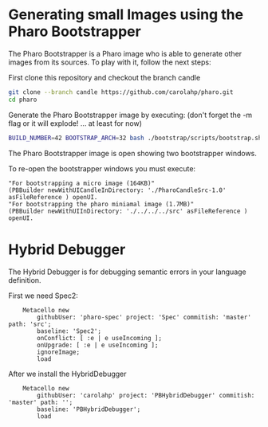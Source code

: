# Generating small Images using the Pharo Bootstrapper
The Pharo Bootstrapper is a Pharo image who is able to generate other images from its sources. To play with it, follow the next steps:


First clone this repository and checkout the branch candle 
```bash
git clone --branch candle https://github.com/carolahp/pharo.git
cd pharo
```

Generate the Pharo Bootstrapper image by executing: 
(don't forget the -m flag or it will explode! ... at least for now)
```bash
BUILD_NUMBER=42 BOOTSTRAP_ARCH=32 bash ./bootstrap/scripts/bootstrap.sh -m
```

The Pharo Bootstrapper image is open showing two bootstrapper windows.


To re-open the bootstrapper windows you must execute:
```Smalltalk
"For bootstrapping a micro image (164KB)"
(PBBuilder newWithUICandleInDirectory: './PharoCandleSrc-1.0' asFileReference ) openUI.
"For bootstrapping the pharo miniamal image (1.7MB)"
(PBBuilder newWithUIInDirectory: './../../../src' asFileReference ) openUI.
```

# Hybrid Debugger

The Hybrid Debugger is for debugging semantic errors in your language definition.

First we need Spec2:
```Smalltalk
    Metacello new
        githubUser: 'pharo-spec' project: 'Spec' commitish: 'master' path: 'src';
        baseline: 'Spec2';
        onConflict: [ :e | e useIncoming ];
        onUpgrade: [ :e | e useIncoming ];
        ignoreImage;
        load
```

After we install the HybridDebugger
```Smalltalk
    Metacello new
        githubUser: 'carolahp' project: 'PBHybridDebugger' commitish: 'master' path: '';
        baseline: 'PBHybridDebugger';
        load
```

